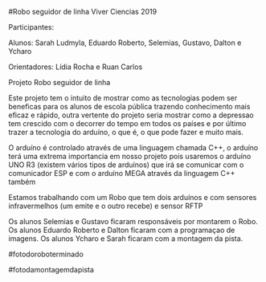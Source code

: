 #Robo seguidor de linha Viver Ciencias 2019

Participantes:

Alunos: Sarah Ludmyla, Eduardo Roberto, Selemias, Gustavo, Dalton e Ycharo

Orientadores: Lídia Rocha e Ruan Carlos

Projeto Robo seguidor de linha

Este projeto tem o intuito de mostrar como as tecnologias podem ser beneficas para os alunos de escola pública trazendo conhecimento mais eficaz e rápido, outra vertente do projeto seria mostrar como a depressao tem crescido com o decorrer do tempo em todos os países e por último trazer a tecnologia do arduíno, o que é, o que pode fazer e muito mais.

O arduíno é controlado através de uma linguagem chamada C++, o arduíno terá uma extrema importancia em nosso projeto pois usaremos o arduíno UNO R3 (existem vários tipos de arduínos) que irá se comunicar com o comunicador ESP e com o arduíno MEGA através da linguagem C++ também

Estamos trabalhando com um Robo que tem dois arduínos e com sensores infravermelhos (um emite e o outro recebe) e sensor RFTP

Os alunos Selemias e Gustavo ficaram responsáveis por montarem o Robo.
Os alunos Eduardo Roberto e Dalton ficaram com a programaçao de imagens.
Os alunos Ycharo e Sarah ficaram com a montagem da pista.

#fotodoroboterminado

#fotodamontagemdapista
